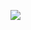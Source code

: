 <a href="https://bintray.com/beta/#/iamthevoid/maven/extensions"><img src="https://github.com/iamthevoid/extensions/blob/master/extensions.svg"></a>